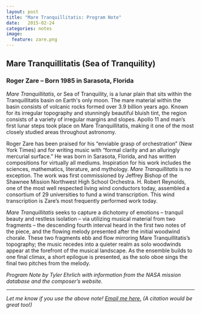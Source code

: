 ```yaml
---
layout: post
title: "Mare Tranquillitatis: Program Note"
date:   2015-02-24
categories: notes
image:
  feature: zare.png
---
```

## Mare Tranquillitatis (Sea of Tranquility)
<h3>Roger Zare – Born 1985 in Sarasota, Florida</h3>

*Mare Tranquillitatis*, or Sea of Tranquility, is a lunar plain that sits within the Tranquillitatis basin on Earth's only moon. The mare material within the basin consists of volcanic rocks formed over 3.9 billion years ago. Known for its irregular topography and stunningly beautiful bluish tint, the region consists of a variety of irregular margins and slopes. Apollo 11 and man’s first lunar steps took place on Mare Tranquillitatis, making it one of the most closely studied areas throughout astronomy.

Roger Zare has been praised for his “enviable grasp of orchestration” (New York Times) and for writing music with “formal clarity and an alluringly mercurial surface.” He was born in Sarasota, Florida, and has written compositions for virtually all mediums. Inspiration for his work includes the sciences, mathematics, literature, and mythology. *Mare Tranquillitatis* is no exception. The work was first commissioned by Jeffrey Bishop of the Shawnee Mission Northwest High School Orchestra. H. Robert Reynolds, one of the most well respected living wind conductors today, assembled a consortium of 29 universities to fund a wind transcription. This wind transcription is Zare’s most frequently performed work today.

*Mare Tranquillitatis* seeks to capture a dichotomy of emotions – tranquil beauty and restless isolation – via utilizing musical material from two fragments – the descending fourth interval heard in the first two notes of the piece, and the flowing melody presented after the initial woodwind chorale. These two fragments ebb and flow mirroring Mare Tranquillitatis’s topography; the music recedes into a quieter realm as solo woodwinds appear at the forefront of the musical landscape. As the ensemble builds to one final climax, a short epilogue is presented, as the solo oboe sings the final two pitches from the melody.

*Program Note by Tyler Ehrlich with information from the NASA mission database and the composer’s website.*

<hr />

*Let me know if you use the above note! <a href="mailto:tylerlehrlich@gmail.com">Email me here.</a> (A citation would be great too!)*
